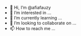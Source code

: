 - 👋 Hi, I’m @afiafauzy
- 👀 I’m interested in ...
- 🌱 I’m currently learning ...
- 💞️ I’m looking to collaborate on ...
- 📫 How to reach me ...

<!---
afiafauzy/afiafauzy is a ✨ special ✨ repository because its `README.md` (this file) appears on your GitHub profile.
You can click the Preview link to take a look at your changes.
--->
